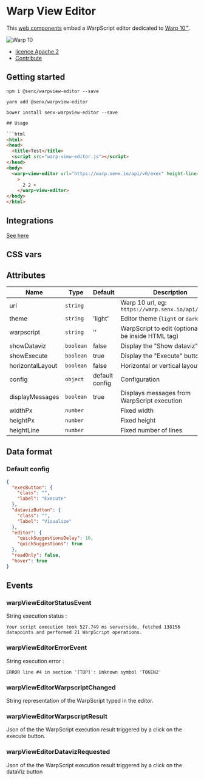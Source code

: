 # Warp View Editor

This [web components](https://fr.wikipedia.org/wiki/Composants_web) embed a WarpScript editor dedicated to [Warp 10™](https://www.warp10.io).

![Warp 10](https://blog.senx.io/wp-content/uploads/2018/10/warp10bySenx.png)

- [licence Apache 2](./LICENSE.md)
- [Contribute](./CONTRIBUTING.md)

## Getting started

    npm i @senx/warpview-editor --save
    
    yarn add @senx/warpview-editor
    
    bower install senx-warpview-editor --save

```html
## Usage

```html
<html>
<head>
  <title>Test</title>
  <script src="warp-view-editor.js"></script>
</head>
<body>
  <warp-view-editor url="https://warp.senx.io/api/v0/exec" height-line=18 width-px=600 theme="dark" id="editor" show-dataviz="true" horizontal-layout="false" config='{"quickSuggestionsDelay":3000, "suggestOnTriggerCharacters": false}'
    >
      2 2 +
    </warp-view-editor>
</body>
</html>
```

## Integrations

[See here](https://stenciljs.com/docs/framework-integration)


## CSS vars

## Attributes

| Name | Type | Default | Description |
|------|------|---------|-------------|
| url | `string` | | Warp 10 url, eg: `https://warp.senx.io/api/v0/exec` |
| theme | `string` | 'light' | Editor theme (`light` or `dark`) |
| warpscript | `string` | '' | WarpScript to edit (optional, could be inside HTML tag) |
| showDataviz | `boolean` | false | Display the "Show dataviz" button  |
| showExecute | `boolean` | true | Display the "Execute" button  |
| horizontalLayout | `boolean` | false | Horizontal or vertical layout  |
| config | `object` | default config | Configuration |
| displayMessages | `boolean` | true | Displays messages from WarpScript execution |
| widthPx | `number` | | Fixed width |
| heightPx | `number` | | Fixed height |
| heightLine | `number` | | Fixed number of lines |

## Data format

### Default config

```json
{
  "execButton": {
    "class": "",
    "label": "Execute"
  },
  "datavizButton": {
    "class": "",
    "label": "Visualize"
  },
  "editor": {
    "quickSuggestionsDelay": 10,
    "quickSuggestions": true
  },
  "readOnly": false,
  "hover": true
}
```

## Events

### warpViewEditorStatusEvent

String execution status :

```text
Your script execution took 527.749 ms serverside, fetched 138156 datapoints and performed 21 WarpScript operations.
```

### warpViewEditorErrorEvent

String execution error :

```text
ERROR line #4 in section '[TOP]': Unknown symbol 'TOKEN2'
```

### warpViewEditorWarpscriptChanged

String representation of the WarpScript typed in the editor.

### warpViewEditorWarpscriptResult

Json of the the WarpScript execution result triggered by a click on the execute button.

### warpViewEditorDatavizRequested

Json of the the WarpScript execution result triggered by a click on the dataViz button


